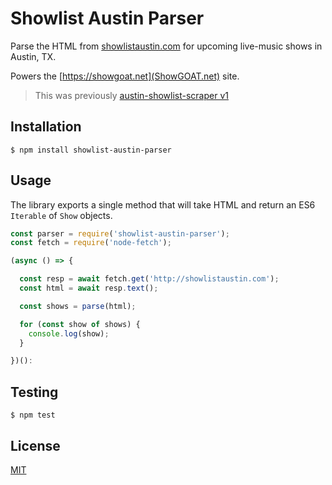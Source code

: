 # Showlist Austin Parser

Parse the HTML from [showlistaustin.com](http://showlistaustin.com/) for
upcoming live-music shows in Austin, TX.

Powers the [https://showgoat.net](ShowGOAT.net) site.

> This was previously
> [austin-showlist-scraper v1](https://github.com/bvalosek/austin-showlist-scraper/tree/v1.0.1)

## Installation

```
$ npm install showlist-austin-parser
```

## Usage

The library exports a single method that will take HTML and return an ES6
`Iterable` of `Show` objects.


```javascript
const parser = require('showlist-austin-parser');
const fetch = require('node-fetch');

(async () => {

  const resp = await fetch.get('http://showlistaustin.com');
  const html = await resp.text();

  const shows = parse(html);

  for (const show of shows) {
    console.log(show);
  }

})():
```

## Testing

```
$ npm test
```

## License

[MIT](https://github.com/bvalosek/showlist-austin-parser/blob/master/LICENSE)

